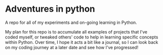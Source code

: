 # Adventures in python
A repo for all of my experiments and on-going learning in Python.

My plan for this repo is to accumulate all examples of projects that I've coded myself, or tweaked others' code to help in learning specific concepts within Python. Over time, I hope it acts a bit like a journal, so I can look back on my coding journey at a later date and see how I've progressed!
